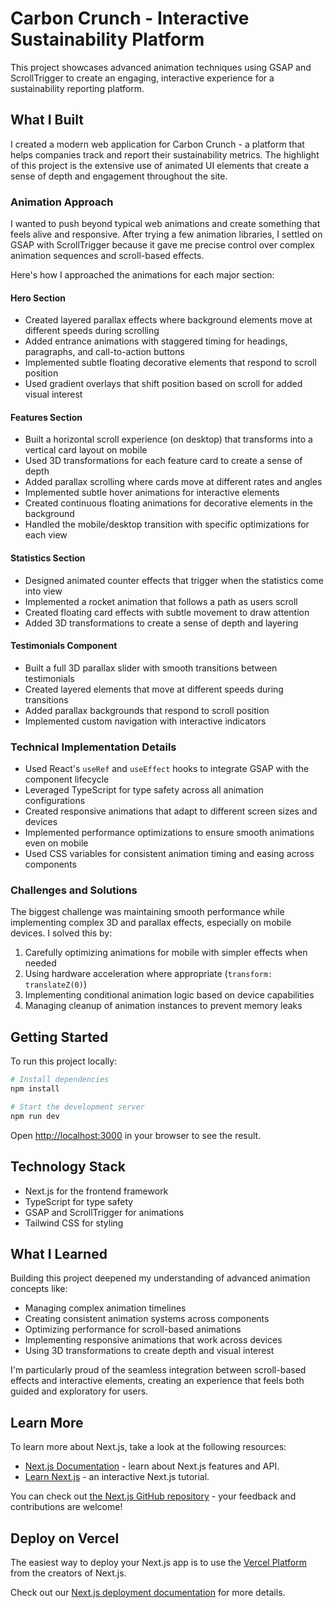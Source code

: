 # Carbon Crunch - Interactive Sustainability Platform

This project showcases advanced animation techniques using GSAP and ScrollTrigger to create an engaging, interactive experience for a sustainability reporting platform.

## What I Built

I created a modern web application for Carbon Crunch - a platform that helps companies track and report their sustainability metrics. The highlight of this project is the extensive use of animated UI elements that create a sense of depth and engagement throughout the site.

### Animation Approach

I wanted to push beyond typical web animations and create something that feels alive and responsive. After trying a few animation libraries, I settled on GSAP with ScrollTrigger because it gave me precise control over complex animation sequences and scroll-based effects.

Here's how I approached the animations for each major section:

#### Hero Section
- Created layered parallax effects where background elements move at different speeds during scrolling
- Added entrance animations with staggered timing for headings, paragraphs, and call-to-action buttons
- Implemented subtle floating decorative elements that respond to scroll position
- Used gradient overlays that shift position based on scroll for added visual interest

#### Features Section
- Built a horizontal scroll experience (on desktop) that transforms into a vertical card layout on mobile
- Used 3D transformations for each feature card to create a sense of depth
- Added parallax scrolling where cards move at different rates and angles
- Implemented subtle hover animations for interactive elements
- Created continuous floating animations for decorative elements in the background
- Handled the mobile/desktop transition with specific optimizations for each view

#### Statistics Section
- Designed animated counter effects that trigger when the statistics come into view
- Implemented a rocket animation that follows a path as users scroll
- Created floating card effects with subtle movement to draw attention
- Added 3D transformations to create a sense of depth and layering

#### Testimonials Component
- Built a full 3D parallax slider with smooth transitions between testimonials
- Created layered elements that move at different speeds during transitions
- Added parallax backgrounds that respond to scroll position
- Implemented custom navigation with interactive indicators

### Technical Implementation Details

- Used React's `useRef` and `useEffect` hooks to integrate GSAP with the component lifecycle
- Leveraged TypeScript for type safety across all animation configurations
- Created responsive animations that adapt to different screen sizes and devices
- Implemented performance optimizations to ensure smooth animations even on mobile
- Used CSS variables for consistent animation timing and easing across components

### Challenges and Solutions

The biggest challenge was maintaining smooth performance while implementing complex 3D and parallax effects, especially on mobile devices. I solved this by:

1. Carefully optimizing animations for mobile with simpler effects when needed
2. Using hardware acceleration where appropriate (`transform: translateZ(0)`)
3. Implementing conditional animation logic based on device capabilities
4. Managing cleanup of animation instances to prevent memory leaks

## Getting Started

To run this project locally:

```bash
# Install dependencies
npm install

# Start the development server
npm run dev
```

Open [http://localhost:3000](http://localhost:3000) in your browser to see the result.

## Technology Stack

- Next.js for the frontend framework
- TypeScript for type safety
- GSAP and ScrollTrigger for animations
- Tailwind CSS for styling

## What I Learned

Building this project deepened my understanding of advanced animation concepts like:
- Managing complex animation timelines
- Creating consistent animation systems across components
- Optimizing performance for scroll-based animations
- Implementing responsive animations that work across devices
- Using 3D transformations to create depth and visual interest

I'm particularly proud of the seamless integration between scroll-based effects and interactive elements, creating an experience that feels both guided and exploratory for users.

## Learn More

To learn more about Next.js, take a look at the following resources:

- [Next.js Documentation](https://nextjs.org/docs) - learn about Next.js features and API.
- [Learn Next.js](https://nextjs.org/learn) - an interactive Next.js tutorial.

You can check out [the Next.js GitHub repository](https://github.com/vercel/next.js) - your feedback and contributions are welcome!

## Deploy on Vercel

The easiest way to deploy your Next.js app is to use the [Vercel Platform](https://vercel.com/new?utm_medium=default-template&filter=next.js&utm_source=create-next-app&utm_campaign=create-next-app-readme) from the creators of Next.js.

Check out our [Next.js deployment documentation](https://nextjs.org/docs/app/building-your-application/deploying) for more details.
